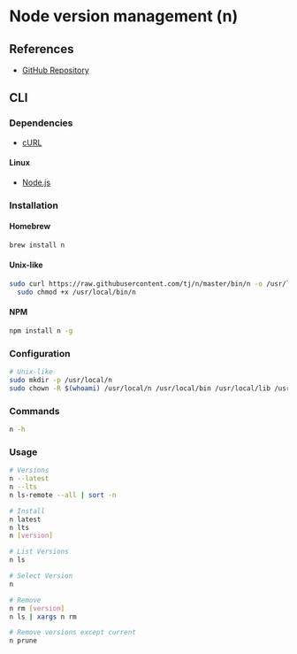 # Node version management (n)

## References

- [GitHub Repository](https://github.com/tj/n)

## CLI

### Dependencies

- [cURL](/curl.md)

#### Linux

- [Node.js](/nodejs.md)

### Installation

#### Homebrew

```sh
brew install n
```

#### Unix-like

```sh
sudo curl https://raw.githubusercontent.com/tj/n/master/bin/n -o /usr/local/bin/n && \
  sudo chmod +x /usr/local/bin/n
```

#### NPM

```sh
npm install n -g
```

### Configuration

```sh
# Unix-like
sudo mkdir -p /usr/local/n
sudo chown -R $(whoami) /usr/local/n /usr/local/bin /usr/local/lib /usr/local/include /usr/local/share
```

### Commands

```sh
n -h
```

### Usage

```sh
# Versions
n --latest
n --lts
n ls-remote --all | sort -n

# Install
n latest
n lts
n [version]

# List Versions
n ls

# Select Version
n

# Remove
n rm [version]
n ls | xargs n rm

# Remove versions except current
n prune
```

